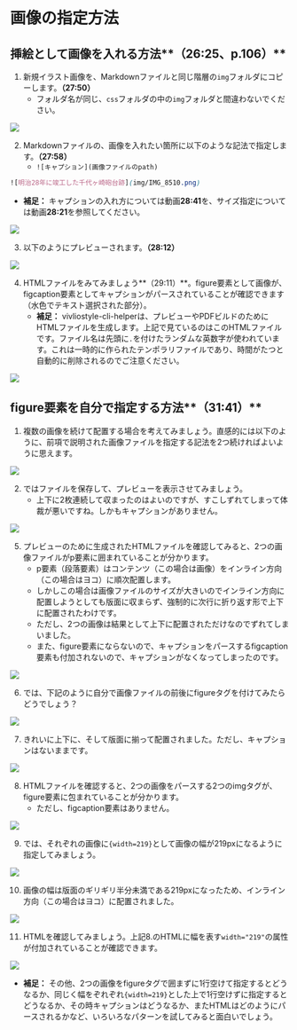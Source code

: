 # 画像の指定方法

## 挿絵として画像を入れる方法**（26:25、p.106）**

1. 新規イラスト画像を、Markdownファイルと同じ階層の`img`フォルダにコピーします。**（27:50）**
    - フォルダ名が同じ、`css`フォルダの中の`img`フォルダと間違わないでください。

![](/images/4-create-your-book-in-vivliostyle-2/5-how-to-include-illustrations/4-5-1.png)

2. Markdownファイルの、画像を入れたい箇所に以下のような記法で指定します。**（27:58）**
    - `![キャプション](画像ファイルのpath)`

```css
![明治28年に竣工した千代ヶ崎砲台跡](img/IMG_8510.png)
```

- **補足：** キャプションの入れ方については動画**28:41**を、サイズ指定については動画**28:21**を参照してください。

![](/images/4-create-your-book-in-vivliostyle-2/5-how-to-include-illustrations/4-5-2.png)

3. 以下のようにプレビューされます。**（28:12）**

![](/images/4-create-your-book-in-vivliostyle-2/5-how-to-include-illustrations/4-5-3.png)

4. HTMLファイルをみてみましょう**（29:11）**。figure要素として画像が、figcaption要素としてキャプションがパースされていることが確認できます（水色でテキスト選択された部分）。
    - **補足：** vivliostyle-cli-helperは、プレビューやPDFビルドのためにHTMLファイルを生成します。上記で見ているのはこのHTMLファイルです。ファイル名は先頭に`.`を付けたランダムな英数字が使われています。これは一時的に作られたテンポラリファイルであり、時間がたつと自動的に削除されるのでご注意ください。

![](/images/4-create-your-book-in-vivliostyle-2/5-how-to-include-illustrations/4-5-4.png)

## figure要素を自分で指定する方法**（31:41）**

1. 複数の画像を続けて配置する場合を考えてみましょう。直感的には以下のように、前項で説明された画像ファイルを指定する記法を2つ続ければよいように思えます。

![](/images/4-create-your-book-in-vivliostyle-2/5-how-to-include-illustrations/4-5-5.png)

2. ではファイルを保存して、プレビューを表示させてみましょう。
    - 上下に2枚連続して収まったのはよいのですが、すこしずれてしまって体裁が悪いですね。しかもキャプションがありません。

![](/images/4-create-your-book-in-vivliostyle-2/5-how-to-include-illustrations/4-5-6.png)

5. プレビューのために生成されたHTMLファイルを確認してみると、2つの画像ファイルがp要素に囲まれていることが分かります。
    - p要素（段落要素）はコンテンツ（この場合は画像）をインライン方向（この場合はヨコ）に順次配置します。
    - しかしこの場合は画像ファイルのサイズが大きいのでインライン方向に配置しようとしても版面に収まらず、強制的に次行に折り返す形で上下に配置されたわけです。
    - ただし、2つの画像は結果として上下に配置されただけなのでずれてしまいました。
    - また、figure要素にならないので、キャプションをパースするfigcaption要素も付加されないので、キャプションがなくなってしまったのです。

![](/images/4-create-your-book-in-vivliostyle-2/5-how-to-include-illustrations/4-5-7.png)

6. では、下記のように自分で画像ファイルの前後にfigureタグを付けてみたらどうでしょう？

![](/images/4-create-your-book-in-vivliostyle-2/5-how-to-include-illustrations/4-5-8.png)

7. きれいに上下に、そして版面に揃って配置されました。ただし、キャプションはないままです。

![](/images/4-create-your-book-in-vivliostyle-2/5-how-to-include-illustrations/4-5-9.png)

8. HTMLファイルを確認すると、2つの画像をパースする2つのimgタグが、figure要素に包まれていることが分かります。
    - ただし、figcaption要素はありません。

![](/images/4-create-your-book-in-vivliostyle-2/5-how-to-include-illustrations/4-5-10.png)

9. では、それぞれの画像に`{width=219}`として画像の幅が219pxになるように指定してみましょう。

![](/images/4-create-your-book-in-vivliostyle-2/5-how-to-include-illustrations/4-5-11.png)

10. 画像の幅は版面のギリギリ半分未満である219pxになったため、インライン方向（この場合はヨコ）に配置されました。

![](/images/4-create-your-book-in-vivliostyle-2/5-how-to-include-illustrations/4-5-12.png)

11. HTMLを確認してみましょう。上記8.のHTMLに幅を表す`width="219"`の属性が付加されていることが確認できます。

![](/images/4-create-your-book-in-vivliostyle-2/5-how-to-include-illustrations/4-5-13.png)

- **補足：** その他、2つの画像をfigureタグで囲まずに1行空けて指定するとどうなるか、同じく幅をぞれぞれ`{width=219}`とした上で1行空けずに指定するとどうなるか、その時キャプションはどうなるか、またHTMLはどのようにパースされるかなど、いろいろなパターンを試してみると面白いでしょう。